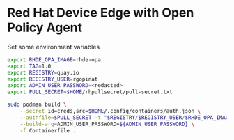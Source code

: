 # Red Hat Device Edge with Open Policy Agent

Set some environment variables

```sh
export RHDE_OPA_IMAGE=rhde-opa
export TAG=1.0
export REGISTRY=quay.io
export REGISTRY_USER=rgopinat
export ADMIN_USER_PASSWORD=<redacted>
export PULL_SECRET=$HOME/rhpullsecret/pull-secret.txt
```

```sh
sudo podman build \
    --secret id=creds,src=$HOME/.config/containers/auth.json \
    --authfile=$PULL_SECRET -t "$REGISTRY/$REGISTRY_USER/$RHDE_OPA_IMAGE:$TAG" \
    --build-arg=ADMIN_USER_PASSWORD=${ADMIN_USER_PASSWORD} \
    -f Containerfile .
```
